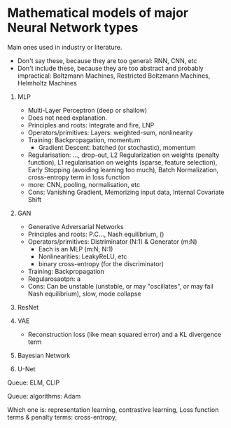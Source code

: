 # Mathematical models of major Neural Network types

Main ones used in industry or literature.

* Don't say these, because they are too general: RNN, CNN, etc
* Don't include these, because they are too abstract and probably impractical: Boltzmann Machines, Restricted Boltzmann Machines, Helmholtz Machines

1. MLP
   * Multi-Layer Perceptron (deep or shallow)
   * Does not need explanation.
   * Principles and roots: Integrate and fire, LNP
   * Operators/primitives: Layers: weighted-sum, nonlinearity
   * Training: Backpropagation, momentum
      * Gradient Descent: batched (or stochastic), momentum
   * Regularisation: ..., drop-out, L2 Regularization on weights (penalty function), L1 regularisation on weights (sparse, feature selection), Early Stopping (avoiding learning too much), Batch Normalization, cross-entropy term in loss function
   * more: CNN, pooling, normalisation, etc
   * Cons: Vanishing Gradient, Memorizing input data, Internal Covariate Shift
2. GAN
   * Generative Adversarial Networks
   * Principles and roots: P.C..., Nash equilibrium, ()
   * Operators/primitives: Distriminator (N:1) & Generator (m:N)
      * Each is an MLP (m:N, N:1)
      * Nonlinearities: LeakyReLU, etc
      * binary cross-entropy (for the discriminator)
   * Training: Backpropagation
   * Regularosaotpn: a
   * Cons: Can be unstable (unstable, or may "oscillates", or may fail Nash equilibrium), slow, mode collapse
3. ResNet

4. VAE
   * Reconstruction loss (like mean squared error) and a KL divergence term
5. Bayesian Network

6. U-Net

Queue: ELM, CLIP

Queue: algorithms: Adam

Which one is: representation learning, contrastive learning, 
Loss function terms & penalty terms: cross-entropy,
